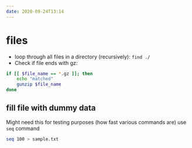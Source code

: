 ```yaml
---
date: 2020-09-24T13:14
---
```


# files


- loop through all files in a directory (recursively): `find ./`
- Check if file ends with gz:
```bash
if [[ $file_name == *.gz ]]; then
    echo "matched"
    gunzip $file_name
done
```


## fill file with dummy data 

Might need this for testing purposes (how fast various commands are)
use `seq` command
```bash
seq 100 > sample.txt
```
